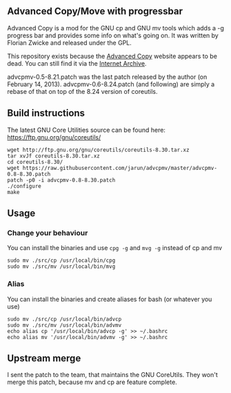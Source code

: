 ## Advanced Copy/Move with progressbar ##

Advanced Copy is a mod for the GNU cp and GNU mv tools which adds a -g progress bar and provides some info on what's going on. It was written by Florian Zwicke and released under the GPL.

This repository exists because the [Advanced Copy](http://beatex.org/web/advancedcopy.html) website appears to be dead. You can still find it via the [Internet Archive](https://web.archive.org/web/20131115171331/http://beatex.org/web/advancedcopy.html).

advcpmv-0.5-8.21.patch was the last patch released by the author (on February 14, 2013). advcpmv-0.6-8.24.patch (and following) are simply a rebase of that on top of the 8.24 version of coreutils.

## Build instructions

The latest GNU Core Utilities source can be found here: https://ftp.gnu.org/gnu/coreutils/

```
wget http://ftp.gnu.org/gnu/coreutils/coreutils-8.30.tar.xz
tar xvJf coreutils-8.30.tar.xz
cd coreutils-8.30/
wget https://raw.githubusercontent.com/jarun/advcpmv/master/advcpmv-0.8-8.30.patch
patch -p0 -i advcpmv-0.8-8.30.patch
./configure
make
```

## Usage

### Change your behaviour

You can install the binaries and use `cpg -g` and `mvg -g` instead of cp and mv

```
sudo mv ./src/cp /usr/local/bin/cpg
sudo mv ./src/mv /usr/local/bin/mvg
```

### Alias

You can install the binaries and create aliases for bash (or whatever you use)

```
sudo mv ./src/cp /usr/local/bin/advcp
sudo mv ./src/mv /usr/local/bin/advmv
echo alias cp '/usr/local/bin/advcp -g' >> ~/.bashrc
echo alias mv '/usr/local/bin/advmv -g' >> ~/.bashrc
```

## Upstream merge

I sent the patch to the team, that maintains the GNU CoreUtils. They won't merge this patch, because mv and cp are feature complete.

